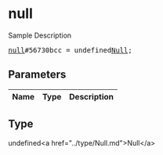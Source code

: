 # null

Sample Description

<pre>
<a href="../constructor/null.md">null</a>#56730bcc = undefined<a href="../type/Null.md">Null</a>;
</pre>

## Parameters

| Name | Type | Description |
|------|:----:|-------------|

## Type

undefined&lt;a href=&#34;../type/Null.md&#34;&gt;Null&lt;/a&gt;
